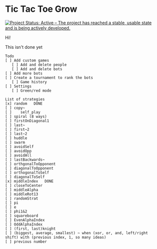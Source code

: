 # Tic Tac Toe Grow
[![Project Status: Active – The project has reached a stable, usable state and is being actively developed.](https://www.repostatus.org/badges/latest/active.svg)](https://www.repostatus.org/#active)

Hi!

This isn't done yet


```
Todo
[ ] Add custom games  
   [ ] Add and delete people
   [ ] Add and delete bots
[ ] Add more bots
[ ] Create a tournament to rank the bots
   [ ] Game history
[ ] Settings
   [ ] Green/red mode

List of strategies
[x] random   DONE
[ ] copy~
[ ]    self_play
[ ] spiral (8 ways)
[ ] firstOnDiagonal1
[ ] last~
[ ] first~2
[ ] last~2
[ ] huddle
[ ] swarm
[ ] avoidSelf
[ ] avoidOpp
[ ] avoidAll
[ ] lastBackwards~
[ ] orthgonalToOpponent
[ ] diagonalToOpponent
[ ] orthogonalToSelf
[ ] diagonalToSelf
[x] middleIndex   DONE
[ ] closeToCenter
[ ] middleAlpha
[ ] middleRot13
[ ] randomStrat
[ ] pi
[ ] e
[ ] phi1&2
[ ] squareboard
[ ] EvenAlphaIndex
[ ] OddAlphaIndex
[ ] (first, last)knight
[ ] (biggest, average, smallest) ~ when (xor, or, and, left/right shift) with (previous index, 1, so many ideas)
[ ] previous number

```
